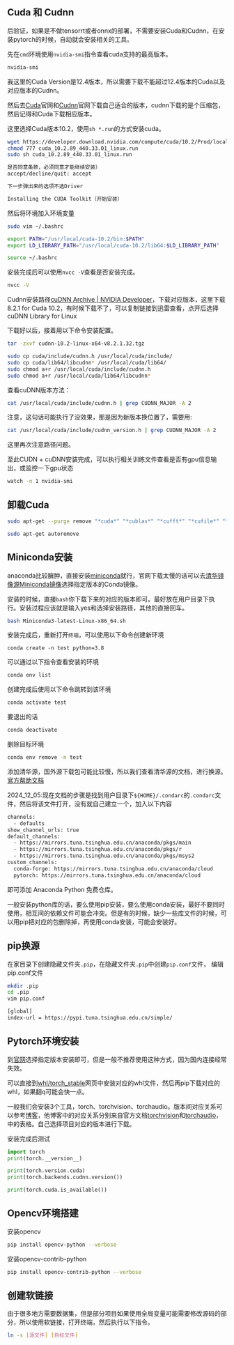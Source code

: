 ## Cuda 和 Cudnn
后验证，如果是不做tensorrt或者onnx的部署，不需要安装Cuda和Cudnn，在安装pytorch的时候，自动就会安装相关的工具。

先在`cmd`环境使用`nvidia-smi`指令查看cuda支持的最高版本。

```BASH
nvidia-smi
```

我这里的Cuda Version是12.4版本，所以需要下载不能超过12.4版本的Cuda以及对应版本的Cudnn。

然后去[Cuda](https://developer.nvidia.com/cuda-toolkit-archive)官网和[Cudnn](https://developer.nvidia.com/rdp/cudnn-archive)官网下载自己适合的版本，cudnn下载的是个压缩包，然后记得和Cuda下载相应版本。

这里选择Cuda版本10.2，使用`sh *.run`的方式安装cuda。

```BASH
wget https://developer.download.nvidia.com/compute/cuda/10.2/Prod/local_installers/cuda_10.2.89_440.33.01_linux.run
chmod 777 cuda_10.2.89_440.33.01_linux.run
sudo sh cuda_10.2.89_440.33.01_linux.run
```

```BASH
是否同意条款，必须同意才能继续安装）
accept/decline/quit: accept

下一步弹出来的选项不选Driver

Installing the CUDA Toolkit（开始安装）
```

然后将环境加入环境变量

```BASH
sudo vim ~/.bashrc

export PATH="/usr/local/cuda-10.2/bin:$PATH"
export LD_LIBRARY_PATH="/usr/local/cuda-10.2/lib64:$LD_LIBRARY_PATH"

source ~/.bashrc
```

安装完成后可以使用`nvcc -V`查看是否安装完成。

```BASH
nvcc -V
```

Cudnn安装路径[cuDNN Archive | NVIDIA Developer](https://developer.nvidia.com/rdp/cudnn-archive)，下载对应版本，这里下载 8.2.1 for Cuda 10.2，有时候下载不了，可以复制链接到迅雷查看，点开后选择 cuDNN Library for Linux

下载好以后，接着用以下命令安装配置。

```BASH
tar -zxvf cudnn-10.2-linux-x64-v8.2.1.32.tgz

sudo cp cuda/include/cudnn.h /usr/local/cuda/include/ 
sudo cp cuda/lib64/libcudnn* /usr/local/cuda/lib64/ 
sudo chmod a+r /usr/local/cuda/include/cudnn.h 
sudo chmod a+r /usr/local/cuda/lib64/libcudnn*
```

查看cuDNN版本方法：

```BASH
cat /usr/local/cuda/include/cudnn.h | grep CUDNN_MAJOR -A 2
```

注意，这句话可能执行了没效果，那是因为新版本换位置了，需要用:

```BASH
cat /usr/local/cuda/include/cudnn_version.h | grep CUDNN_MAJOR -A 2
```

这里再次注意路径问题。

至此CUDN + cuDNN安装完成，可以执行相关训练文件查看是否有gpu信息输出，或监控一下gpu状态

```bash
watch -n 1 nvidia-smi
```

## 卸载Cuda

```BASH
sudo apt-get --purge remove "*cuda*" "*cublas*" "*cufft*" "*cufile*" "*curand*"  "*cusolver*" "*cusparse*" "*gds-tools*" "*npp*" "*nvjpeg*" "nsight*" "*nvvm*"

sudo apt-get autoremove
```
## Miniconda安装

anaconda比较臃肿，直接安装[miniconda](https://docs.anaconda.com/free/miniconda/index.html)就行，官网下载太慢的话可以去[清华镜像源Miniconda镜像](https://mirrors.tuna.tsinghua.edu.cn/anaconda/miniconda/)选择指定版本的Conda镜像。

安装的时候，直接`bash`你下载下来的对应的版本即可。最好放在用户目录下执行。安装过程应该就是输入yes和选择安装路径，其他的直接回车。

```BASH
bash Miniconda3-latest-Linux-x86_64.sh
```

安装完成后，重新打开`终端`，可以使用以下命令创建新环境

```BAHS
conda create -n test python=3.8
```

可以通过以下指令查看安装的环境

```BASH
conda env list
```

创建完成后使用以下命令跳转到该环境

```bash
conda activate test
```

要退出的话

```BASH
conda deactivate 
```

删除目标环境

```bash
conda env remove -n test
```

添加清华源，国外源下载包可能比较慢，所以我们查看清华源的文档，进行换源。[官方帮助文档](https://mirrors.tuna.tsinghua.edu.cn/help/anaconda)

2024_12_05:现在文档的步骤是找到用户目录下`${HOME}/.condarc`的`.condarc`文件，然后将该文件打开，没有就自己建立一个，加入以下内容

```BASH
channels:
  - defaults
show_channel_urls: true
default_channels:
  - https://mirrors.tuna.tsinghua.edu.cn/anaconda/pkgs/main
  - https://mirrors.tuna.tsinghua.edu.cn/anaconda/pkgs/r
  - https://mirrors.tuna.tsinghua.edu.cn/anaconda/pkgs/msys2
custom_channels:
  conda-forge: https://mirrors.tuna.tsinghua.edu.cn/anaconda/cloud
  pytorch: https://mirrors.tuna.tsinghua.edu.cn/anaconda/cloud
```

即可添加 Anaconda Python 免费仓库。

一般安装python库的话，要么使用pip安装，要么使用conda安装，最好不要同时使用，相互间的依赖文件可能会冲突。但是有的时候，缺少一些库文件的时候，可以用pip把对应的包删除掉，再使用conda安装，可能会安装好。

## pip换源

在家目录下创建隐藏文件夹`.pip`，在隐藏文件夹`.pip`中创建`pip.conf`文件， 编辑pip.conf文件

```BASH
mkdir .pip
cd .pip
vim pip.conf

[global] 
index-url = https://pypi.tuna.tsinghua.edu.cn/simple/
```

## Pytorch环境安装

到[官网](https://pytorch.org/get-started/previous-versions/)选择指定版本安装即可，但是一般不推荐使用这种方式，因为国内连接经常失效。

可以直接到[whl/torch_stable](https://download.pytorch.org/whl/torch_stable.html)网页中安装对应的whl文件，然后再pip下载对应的whl，如果翻q可能会快一点。

一般我们会安装3个工具，torch、torchvision、torchaudio。版本间对应关系可以参考[博客](https://blog.csdn.net/shiwanghualuo/article/details/122860521)，他博客中的对应关系分别来自官方文档[torchvision](https://github.com/pytorch/vision#installation)和[torchaudio](https://pytorch.org/audio/main/installation.html#compatibility-matrix)，中的表格。自己选择项目对应的版本进行下载。

安装完成后测试

```python
import torch
print(torch.__version__)

print(torch.version.cuda)
print(torch.backends.cudnn.version())

print(torch.cuda.is_available())
```

## Opencv环境搭建

安装opencv

```bash
pip install opencv-python --verbose
```

安装opencv-contrib-python

```bash
pip install opencv-contrib-python --verbose
```

## 创建软链接

由于很多地方需要数据集，但是部分项目如果使用全局变量可能需要修改源码的部分，所以使用软链接，打开终端，然后执行以下指令。

```BASH
ln -s [源文件] [目标文件]
```